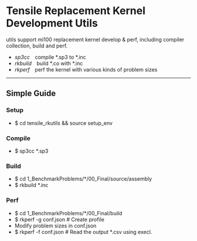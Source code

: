 # Tensile Replacement Kernel Development Utils
utils support mi100 replacement kernel develop & perf, including compiler collection, build and perf.

- *sp3cc*&emsp;compile \*.sp3 to \*.inc
- *rkbuild*&emsp;build \*.co with \*.inc
- *rkperf*&emsp;perf the kernel with various kinds of problem sizes

---

## Simple Guide

### Setup
- $ cd tensile_rkutils && source setup_env

### Compile
- $ sp3cc \*.sp3

### Build
- $ cd 1_BenchmarkProblems/\*/00_Final/source/assembly
- $ rkbuild \*.inc

### Perf
- $ cd 1_BenchmarkProblems/\*/00_Final/build
- $ rkperf -g conf.json  # Create profile
- Modify problem sizes in conf.json
- $ rkperf -f conf.json  # Read the output \*.csv using execl.
